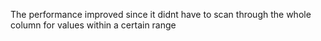 The performance improved since it didnt have to scan through the whole column for values within a certain range
